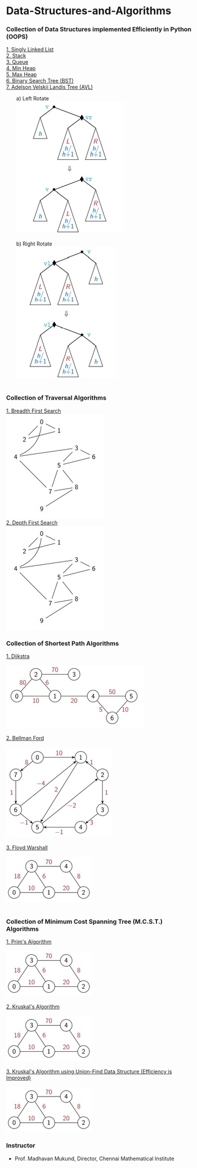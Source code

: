 # Data-Structures-and-Algorithms
### Collection of Data Structures implemented Efficiently in Python (OOPS)

[1. Singly Linked List](Data_Structures/Singly_Linked_List.py)<br>
[2. Stack](Data_Structures/Stack.py)<br>
[3. Queue](Data_Structures/Queue.py)<br>
[4. Min Heap](Data_Structures/Min_Heap.py)<br>
[5. Max Heap](Data_Structures/Max_Heap.py)<br>
[6. Binary Search Tree (BST)](Data_Structures/BST.py)<br>
[7. Adelson Velskii Landis Tree (AVL)](Data_Structures/AVL.py)<br>

&nbsp;&nbsp;&nbsp;&nbsp;&nbsp;&nbsp; a) Left Rotate<br>
&nbsp;&nbsp;&nbsp;&nbsp;&nbsp;&nbsp; ![plot](res/left_rotate.jpg)
<br></br>
&nbsp;&nbsp;&nbsp;&nbsp;&nbsp;&nbsp; b) Right Rotate<br>
&nbsp;&nbsp;&nbsp;&nbsp;&nbsp;&nbsp; ![plot](res/right_rotate.jpg)
<br></br>


### Collection of Traversal Algorithms

[1. Breadth First Search](Traversal/BFS.py)<br>
![plot](res/graph_4.jpg)<br>
[2. Depth First Search](Traversal/DFS.py)<br>
![plot](res/graph_4.jpg)<br>


### Collection of Shortest Path Algorithms 

[1. Dijkstra](Shortest_Path/Dijkstra.py)
<br></br>
![alt text](res/graph_1.jpg)
<br></br>
[2. Bellman Ford](Shortest_Path/Bellman_Ford.py)
<br></br>
![alt text](res/graph_2.jpg)
<br></br>
[3. Floyd Warshall](Shortest_Path/Floyd_Warshall.py)
<br></br>
![alt text](res/graph_3.jpg)
<br></br>


### Collection of Minimum Cost Spanning Tree (M.C.S.T.) Algorithms 

[1. Prim's Algorithm](MCST/Prims.py)
<br></br>
![alt text](res/graph_3.jpg)
<br></br>
[2. Kruskal's Algorithm](MCST/Kruskals.py)
<br></br>
![alt text](res/graph_3.jpg)
<br></br>
[3. Kruskal's Algorithm using Union-Find Data Structure (Efficiency is Improved)](MCST/Kruskals_Union_Find.py)
<br></br>
![alt text](res/graph_3.jpg)


### Instructor

- Prof. Madhavan Mukund, Director, Chennai Mathematical Institute
